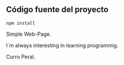 ## Código fuente del proyecto

```
npm install
```


Simple Web-Page. 

I´m always interesting in learning programmig.

Curro Peral.